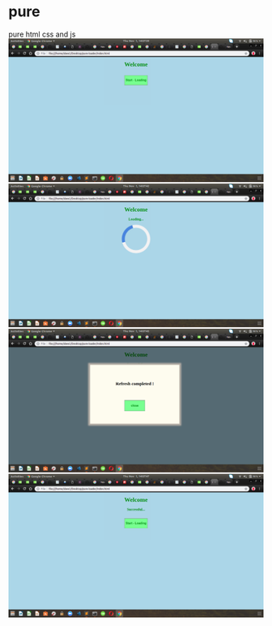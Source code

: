 # pure
pure html css and js
![images](https://raw.githubusercontent.com/ROHAN-TANDEL/pure/master/Screenshot%20from%202018-11-01%2014-07-39.png)
![images](https://raw.githubusercontent.com/ROHAN-TANDEL/pure/master/Screenshot%20from%202018-11-01%2014-07-42.png)
![images](https://raw.githubusercontent.com/ROHAN-TANDEL/pure/master/Screenshot%20from%202018-11-01%2014-07-45.png)
![images](https://raw.githubusercontent.com/ROHAN-TANDEL/pure/master/Screenshot%20from%202018-11-01%2014-07-47.png)
